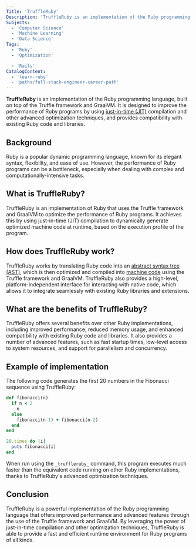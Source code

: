 ```yaml
---
Title: 'TruffleRuby'
Description: 'TruffleRuby is an implementation of the Ruby programming language built on top of the Truffle framework and GraalVM.'
Subjects:
  - 'Computer Science'
  - 'Machine Learning'
  - 'Data Science'
Tags:
  - 'Ruby'
  - 'Optimization'

  - 'Rails'
CatalogContent:
  - 'learn-ruby'
  - 'paths/full-stack-engineer-career-path'
---
```


**TruffleRuby** is an implementation of the Ruby programming language, built on top of the Truffle framework and GraalVM. It is designed to improve the performance of Ruby programs by using [just-in-time (JIT)](https://www.codecademy.com/resources/docs/general/jit-compilation) compilation and other advanced optimization techniques, and provides compatibility with existing Ruby code and libraries.

## Background

Ruby is a popular dynamic programming language, known for its elegant syntax, flexibility, and ease of use. However, the performance of Ruby programs can be a bottleneck, especially when dealing with complex and computationally-intensive tasks.

## What is TruffleRuby?

TruffleRuby is an implementation of Ruby that uses the Truffle framework and GraalVM to optimize the performance of Ruby programs. It achieves this by using just-in-time (JIT) compilation to dynamically generate optimized machine code at runtime, based on the execution profile of the program.

## How does TruffleRuby work?

TruffleRuby works by translating Ruby code into an [abstract syntax tree (AST)](https://www.codecademy.com/resources/docs/general/developer-tools/abstract-syntax-tree), which is then optimized and compiled into [machine code](https://www.codecademy.com/resources/docs/general/machine-code) using the Truffle framework and GraalVM. TruffleRuby also provides a high-level, platform-independent interface for interacting with native code, which allows it to integrate seamlessly with existing Ruby libraries and extensions.

## What are the benefits of TruffleRuby?

TruffleRuby offers several benefits over other Ruby implementations, including improved performance, reduced memory usage, and enhanced compatibility with existing Ruby code and libraries. It also provides a number of advanced features, such as fast startup times, low-level access to system resources, and support for parallelism and concurrency.

## Example of implementation

The following code generates the first 20 numbers in the Fibonacci sequence using TruffleRuby:  

```ruby
def fibonacci(n)
  if n < 2
    n
  else
    fibonacci(n-1) + fibonacci(n-2)
  end
end

20.times do |i|
  puts fibonacci(i)
end
```

When run using the `_truffleruby_` command, this program executes much faster than the equivalent code running on other Ruby implementations, thanks to TruffleRuby's advanced optimization techniques.

## Conclusion

TruffleRuby is a powerful implementation of the Ruby programming language that offers improved performance and advanced features through the use of the Truffle framework and GraalVM. By leveraging the power of just-in-time compilation and other optimization techniques, TruffleRuby is able to provide a fast and efficient runtime environment for Ruby programs of all kinds.
